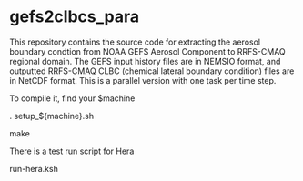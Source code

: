 # gefs2clbcs_para

This repository contains the source code for extracting the aerosol boundary condtion from NOAA GEFS Aerosol Component to RRFS-CMAQ regional domain.
The GEFS input history files are in NEMSIO format, and outputted RRFS-CMAQ CLBC (chemical lateral boundary condition) files are in NetCDF format.
This is a parallel version with one task per time step. 

To compile it, find your $machine

. setup_${machine}.sh

make


There is a test run script for Hera 

run-hera.ksh
